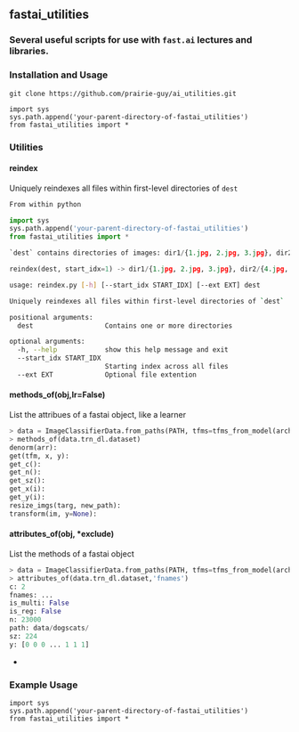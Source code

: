 ## fastai_utilities

### Several useful scripts for use with `fast.ai` lectures and libraries.

### Installation and Usage
`git clone https://github.com/prairie-guy/ai_utilities.git`

```
import sys
sys.path.append('your-parent-directory-of-fastai_utilities')
from fastai_utilities import *
```    

### Utilities

####  reindex

Uniquely reindexes all files within first-level directories of `dest`

```python
From within python

import sys
sys.path.append('your-parent-directory-of-fastai_utilities')
from fastai_utilities import *

`dest` contains directories of images: dir1/{1.jpg, 2.jpg, 3.jpg}, dir2/{1.jpg, 2.jpg, 3.jpg}, dir3/{1.jpg, 2.jpg, 3.jpg}

reindex(dest, start_idx=1) -> dir1/{1.jpg, 2.jpg, 3.jpg}, dir2/{4.jpg, 5.jpg, 6.jpg}, dir3/{7.jpg, 8.jpg, 9.jpg}

```


``` bash
usage: reindex.py [-h] [--start_idx START_IDX] [--ext EXT] dest

Uniquely reindexes all files within first-level directories of `dest`

positional arguments:
  dest                  Contains one or more directories

optional arguments:
  -h, --help            show this help message and exit
  --start_idx START_IDX
                        Starting index across all files
  --ext EXT             Optional file extention

```




#### methods_of(obj,lr=False)
List the attribues of a fastai object, like a learner

``` python
> data = ImageClassifierData.from_paths(PATH, tfms=tfms_from_model(arch, sz))
> methods_of(data.trn_dl.dataset)
denorm(arr):
get(tfm, x, y):
get_c():
get_n():
get_sz():
get_x(i):
get_y(i):
resize_imgs(targ, new_path):
transform(im, y=None):
```

#### attributes_of(obj, *exclude)
List the methods of a fastai object

``` python
> data = ImageClassifierData.from_paths(PATH, tfms=tfms_from_model(arch, sz))
> attributes_of(data.trn_dl.dataset,'fnames')
c: 2
fnames: ...
is_multi: False
is_reg: False
n: 23000
path: data/dogscats/
sz: 224
y: [0 0 0 ... 1 1 1]
```









- 







### Example Usage
```
import sys
sys.path.append('your-parent-directory-of-fastai_utilities')
from fastai_utilities import *


```    


